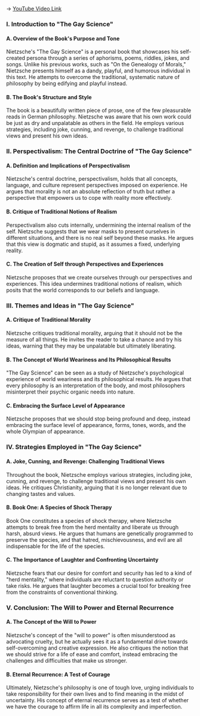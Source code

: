 -> [YouTube Video Link](https://www.youtube.com/watch?v=ZYl-2AWOpLM&list=PL30RAv-0lkxGh5iMfRmZV8wEVeN50K06X&index=37&pp=iAQB)

### I. Introduction to "The Gay Science"

#### A. Overview of the Book's Purpose and Tone

Nietzsche's "The Gay Science" is a personal book that showcases his self-created persona through a series of aphorisms, poems, riddles, jokes, and songs. Unlike his previous works, such as "On the Genealogy of Morals," Nietzsche presents himself as a dandy, playful, and humorous individual in this text. He attempts to overcome the traditional, systematic nature of philosophy by being edifying and playful instead.

#### B. The Book's Structure and Style

The book is a beautifully written piece of prose, one of the few pleasurable reads in German philosophy. Nietzsche was aware that his own work could be just as dry and unpalatable as others in the field. He employs various strategies, including joke, cunning, and revenge, to challenge traditional views and present his own ideas.

### II. Perspectivalism: The Central Doctrine of "The Gay Science"

#### A. Definition and Implications of Perspectivalism

Nietzsche's central doctrine, perspectivalism, holds that all concepts, language, and culture represent perspectives imposed on experience. He argues that morality is not an absolute reflection of truth but rather a perspective that empowers us to cope with reality more effectively.

#### B. Critique of Traditional Notions of Realism

Perspectivalism also cuts internally, undermining the internal realism of the self. Nietzsche suggests that we wear masks to present ourselves in different situations, and there is no real self beyond these masks. He argues that this view is dogmatic and stupid, as it assumes a fixed, underlying reality.

#### C. The Creation of Self through Perspectives and Experiences

Nietzsche proposes that we create ourselves through our perspectives and experiences. This idea undermines traditional notions of realism, which posits that the world corresponds to our beliefs and language.

### III. Themes and Ideas in "The Gay Science"

#### A. Critique of Traditional Morality

Nietzsche critiques traditional morality, arguing that it should not be the measure of all things. He invites the reader to take a chance and try his ideas, warning that they may be unpalatable but ultimately liberating.

#### B. The Concept of World Weariness and Its Philosophical Results

"The Gay Science" can be seen as a study of Nietzsche's psychological experience of world weariness and its philosophical results. He argues that every philosophy is an interpretation of the body, and most philosophers misinterpret their psychic organic needs into nature.

#### C. Embracing the Surface Level of Appearance

Nietzsche proposes that we should stop being profound and deep, instead embracing the surface level of appearance, forms, tones, words, and the whole Olympian of appearance.

### IV. Strategies Employed in "The Gay Science"

#### A. Joke, Cunning, and Revenge: Challenging Traditional Views

Throughout the book, Nietzsche employs various strategies, including joke, cunning, and revenge, to challenge traditional views and present his own ideas. He critiques Christianity, arguing that it is no longer relevant due to changing tastes and values.

#### B. Book One: A Species of Shock Therapy

Book One constitutes a species of shock therapy, where Nietzsche attempts to break free from the herd mentality and liberate us through harsh, absurd views. He argues that humans are genetically programmed to preserve the species, and that hatred, mischievousness, and evil are all indispensable for the life of the species.

#### C. The Importance of Laughter and Confronting Uncertainty

Nietzsche fears that our desire for comfort and security has led to a kind of "herd mentality," where individuals are reluctant to question authority or take risks. He argues that laughter becomes a crucial tool for breaking free from the constraints of conventional thinking.

### V. Conclusion: The Will to Power and Eternal Recurrence

#### A. The Concept of the Will to Power

Nietzsche's concept of the "will to power" is often misunderstood as advocating cruelty, but he actually sees it as a fundamental drive towards self-overcoming and creative expression. He also critiques the notion that we should strive for a life of ease and comfort, instead embracing the challenges and difficulties that make us stronger.

#### B. Eternal Recurrence: A Test of Courage

Ultimately, Nietzsche's philosophy is one of tough love, urging individuals to take responsibility for their own lives and to find meaning in the midst of uncertainty. His concept of eternal recurrence serves as a test of whether we have the courage to affirm life in all its complexity and imperfection.